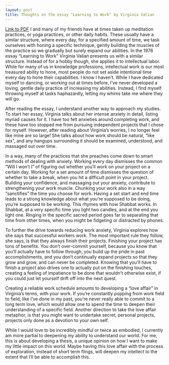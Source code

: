 ```yaml
---
layout: post
title: Thoughts on the essay "Learning to Work" by Virginia Valian
---
```

[Link to PDF](https://static1.squarespace.com/static/5b3a3c2596e76feeba40905e/t/5b46366570a6add65490e050/1531328102222/1977workingItOut.pdf?utm_source=pocket_saves)
I and many of my friends have at times taken up meditation practices, or yoga practices, or other daily habits. These usually have a similar structure, where every day, for a specified amount of time, we task ourselves with honing a specific technique, gently building the muscles of the practice so we gradually but surely expand our abilities. In the 1976 essay “Learning to Work” Virginia Valian presents us with a similar structure. Instead of for a hobby though, she applies it to intellectual labor. While for many of us in knowledge professions, intellectual work is our most treasured ability to hone, most people do not set aside intentional time every day to hone their capabilities. I know I haven’t. While I have dedicated myself to dancing, or working out at times before, I’ve never developed a loving, gentle daily practice of increasing my abilities. Instead, I find myself throwing myself at tasks haphazardly, letting my whims take me where they will go. 

After reading the essay, I understand another way to approach my studies. To start her essay, Virginia talks about her intense anxiety in detail, listing myriad causes for it. I have too felt anxieties around completing work, and these have too stopped me from pursuing independent projects that I chose for myself. However, after reading about Virginia’s worries, I no longer feel like mine are so large! She talks about how work should be natural, “like sex”, and any hangups surrounding it should be examined, understood, and massaged out over time. 

In a way, many of the practices that she preaches come down to smart methods of dealing with anxiety. Working every day dismisses the common “Will I won’t I” of figuring out whether you’ll work on your project on a certain day. Working for a set amount of time dismisses the question of whether to take a break, when you hit a difficult point in your project. Building your confidence, and massaging out your anxiety, contribute to strengthening your work muscle. Chunking your work also in a way “sanctifies” the time you choose for work. Having a set start and end time leads to a strong knowledge about what you’re supposed to be doing, you’re supposed to be working. This rhymes with how Shabbat works. In Shabbat, at a very specific time you light two candles, and at the end you light one. Ringing in the specific sacred period goes far to separating that time from other times, when you might be fidgeting or distracted by phones. 

To further the drive towards reducing work anxiety, Virginia explores how she says that successful workers work. The most important rule they follow, she says, is that they always finish their projects. Finishing your project has tons of benefits. You don’t over-commit yourself, because you know that you’ll actually have to follow through, you build up the pride in past accomplishments, and you don’t continually expand projects so that they grow and grow, and can never be completed. Knowing that you’ll have to finish a project also drives one to actually put on the finishing touches, creating a feeling of impatience to be done that wouldn’t otherwise exist, if you could just let yourself drift off into the next quest. 

Creating a reliable work schedule amounts to developing a “love affair” in Virginia’s terms, with your work. If you’re constantly popping from work field to field, like I’ve done in my past, you’re never really able to commit to a long term love, which would allow one to spend the time to deepen their understanding of a specific field. Another direction to take the love affair metaphor, is that you might want to undertake secret, personal projects, projects only done as a devotion to your own self. 

While I would love to be incredibly mindful or twice as embodied, I currently am more partial to deepening my ability to understand our world. For me, this is about developing a thesis, a unique opinion on how I want to make my little impact on this world. Maybe having this love affair with the process of exploration, instead of short term flings, will deepen my intellect to the extent that I’ll be able to accomplish this.
